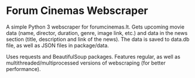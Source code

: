 # Forum Cinemas Webscraper
A simple Python 3 webscraper for forumcinemas.lt. Gets upcoming movie data (name, director, duration, genre, image link, etc.) and data in the news section (title, description and link of the news). The data is saved to data.db file, as well as JSON files in package/data.

Uses requests and BeautifulSoup packages. Features regular, as well as multithreaded/multiprocessed versions of webscraping (for better performance).


